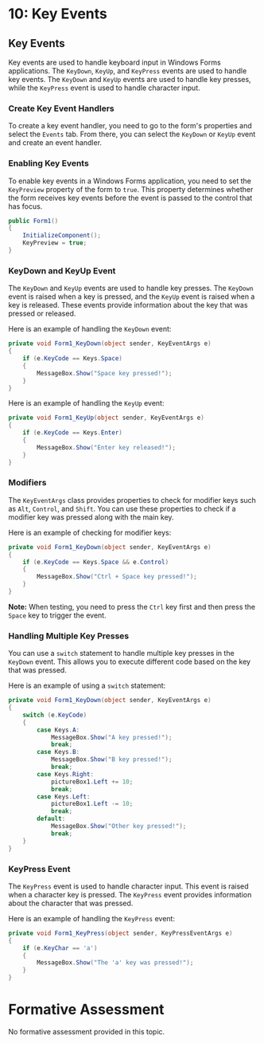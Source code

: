 # 10: Key Events

## Key Events

Key events are used to handle keyboard input in Windows Forms applications. The `KeyDown`, `KeyUp`, and `KeyPress` events are used to handle key events. The `KeyDown` and `KeyUp` events are used to handle key presses, while the `KeyPress` event is used to handle character input.

### Create Key Event Handlers

To create a key event handler, you need to go to the form's properties and select the `Events` tab. From there, you can select the `KeyDown` or `KeyUp` event and create an event handler.

### Enabling Key Events

To enable key events in a Windows Forms application, you need to set the `KeyPreview` property of the form to `true`. This property determines whether the form receives key events before the event is passed to the control that has focus.

```csharp
public Form1()
{
    InitializeComponent();
    KeyPreview = true;
}
```

### KeyDown and KeyUp Event

The `KeyDown` and `KeyUp` events are used to handle key presses. The `KeyDown` event is raised when a key is pressed, and the `KeyUp` event is raised when a key is released. These events provide information about the key that was pressed or released.

Here is an example of handling the `KeyDown` event:

```csharp
private void Form1_KeyDown(object sender, KeyEventArgs e)
{
    if (e.KeyCode == Keys.Space)
    {
        MessageBox.Show("Space key pressed!");
    }
}
```

Here is an example of handling the `KeyUp` event:

```csharp
private void Form1_KeyUp(object sender, KeyEventArgs e)
{
    if (e.KeyCode == Keys.Enter)
    {
        MessageBox.Show("Enter key released!");
    }
}
```

### Modifiers

The `KeyEventArgs` class provides properties to check for modifier keys such as `Alt`, `Control`, and `Shift`. You can use these properties to check if a modifier key was pressed along with the main key.

Here is an example of checking for modifier keys:

```csharp
private void Form1_KeyDown(object sender, KeyEventArgs e)
{
    if (e.KeyCode == Keys.Space && e.Control)
    {
        MessageBox.Show("Ctrl + Space key pressed!");
    }
}
```

**Note:** When testing, you need to press the `Ctrl` key first and then press the `Space` key to trigger the event.

### Handling Multiple Key Presses

You can use a `switch` statement to handle multiple key presses in the `KeyDown` event. This allows you to execute different code based on the key that was pressed.

Here is an example of using a `switch` statement:

```csharp
private void Form1_KeyDown(object sender, KeyEventArgs e)
{
    switch (e.KeyCode)
    {
        case Keys.A:
            MessageBox.Show("A key pressed!");
            break;
        case Keys.B:
            MessageBox.Show("B key pressed!");
            break;
        case Keys.Right:
            pictureBox1.Left += 10;
            break;
        case Keys.Left:
            pictureBox1.Left -= 10;
            break;
        default:
            MessageBox.Show("Other key pressed!");
            break;
    }
}
```

### KeyPress Event

The `KeyPress` event is used to handle character input. This event is raised when a character key is pressed. The `KeyPress` event provides information about the character that was pressed.

Here is an example of handling the `KeyPress` event:

```csharp
private void Form1_KeyPress(object sender, KeyPressEventArgs e)
{
    if (e.KeyChar == 'a')
    {
        MessageBox.Show("The 'a' key was pressed!");
    }
}
```

# Formative Assessment

No formative assessment provided in this topic.
